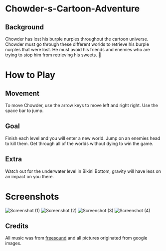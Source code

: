# Chowder-s-Cartoon-Adventure

## Background

Chowder has lost his burple nurples throughout the cartoon universe. Chowder must go through these different worlds to retrieve his burple nurples that were lost. He must avoid his friends and enemies who are trying to stop him from retrieving his sweets. :hankey:

# How to Play

## Movement
To move Chowder, use the arrow keys to move left and right right. Use the space bar to jump.

## Goal
Finish each level and you will enter a new world. Jump on an enemies head to kill them. Get through all of the worlds without dying to win the game. 

## Extra
Watch out for the underwater level in Bikini Bottom, gravity will have less on an impact on you there. 

# Screenshots
![Screenshot (1)](https://user-images.githubusercontent.com/49493324/58825122-b6bb4800-860b-11e9-8b30-9350fc41712e.png)
![Screenshot (2)](https://user-images.githubusercontent.com/49493324/58825169-cfc3f900-860b-11e9-9436-2123725e47de.png)
![Screenshot (3)](https://user-images.githubusercontent.com/49493324/58825183-dbafbb00-860b-11e9-852d-acda186f1184.png)
![Screenshot (4)](https://user-images.githubusercontent.com/49493324/58825192-e66a5000-860b-11e9-81a2-30a453e3cc72.png)


## Credits
All music was from [freesound](http://freesound.org) and all pictures originated from google images.
